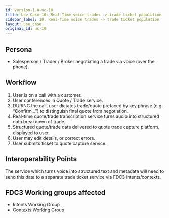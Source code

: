 ```yaml
---
id: version-1.0-uc-10
title: Use Case 10: Real-Time voice trades -> trade ticket population
sidebar_label: 10. Real-Time voice trades -> trade ticket population
layout: use_case
original_id: uc-10
---
```


## Persona
- Salesperson / Trader / Broker negotiating a trade via voice (over the phone).

## Workflow
1. User is on a call with a customer.
1. User conferences in Quote / Trade service.
1. DURING the call, user dictates trade/quote prefaced by key phrase (e.g. “Confirm…”) to distinguish final quote from negotiation.
1. Real-time quote/trade transcription service turns audio into structured data breakdown of trade.
1. Structured quote/trade data delivered to quote trade capture platform, displayed to user.
1. User may edit details, or correct errors.
1. User submits ticket to quote capture service.

## Interoperability Points
The service which turns voice into structured text and metadata will need to send this data to a separate trade ticket service via FDC3 intents/contexts.

## FDC3 Working groups affected
- Intents Working Group
- Contexts Working Group

